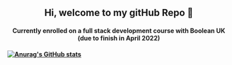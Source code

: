 <h2 align="center">Hi, welcome to my gitHub Repo 👋</h2>
<h4 align="center">Currently enrolled on a full stack development course with Boolean UK (due to finish in April 2022)<h4>

[![Anurag's GitHub stats](https://github-readme-stats.vercel.app/api?username=bravint&show_icons=true&theme=github_dark&hide=contribs,stars&width="100%"&hide-border=true)](https://github.com/anuraghazra/github-readme-stats)
